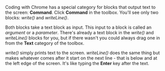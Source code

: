 Coding with Chrome has a special category for blocks that output text to the
screen: **Command**. Click **Command** in the toolbox. You'll see only two
blocks: *write()* and *writeLine()*.

Both blocks take a text block as input. This input to a block is called an
*argument* or a *parameter*. There's already a text block in the *write()* and
*writeLine()* blocks for you, but if there wasn't you could always drag one in
from the **Text** category of the toolbox.

*write()* simply prints text to the screen. *writeLine()* does the same thing
but makes whatever comes after it start on the next line - that is below and at the left
edge of the screen. It's like typing the **Enter** key after the text.

